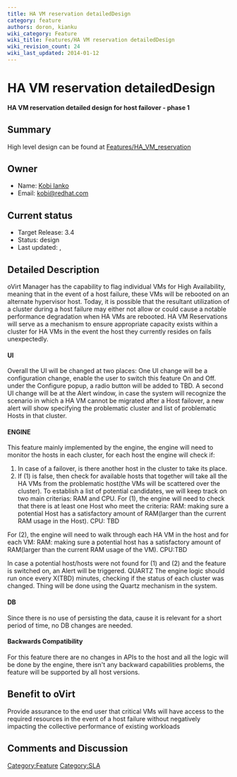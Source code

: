 ```yaml
---
title: HA VM reservation detailedDesign
category: feature
authors: doron, kianku
wiki_category: Feature
wiki_title: Features/HA VM reservation detailedDesign
wiki_revision_count: 24
wiki_last_updated: 2014-01-12
---
```


# HA VM reservation detailedDesign

**HA VM reservation detailed design for host failover - phase 1**

## Summary

High level design can be found at [Features/HA_VM_reservation](Features/HA_VM_reservation)

## Owner

*   Name: [Kobi Ianko](User:kianku)
*   Email: kobi@redhat.com

## Current status

*   Target Release: 3.4
*   Status: design
*   Last updated: ,

## Detailed Description

oVirt Manager has the capability to flag individual VMs for High Availability, meaning that in the event of a host failure, these VMs will be rebooted on an alternate hypervisor host. Today, it is possible that the resultant utilization of a cluster during a host failure may either not allow or could cause a notable performance degradation when HA VMs are rebooted. HA VM Reservations will serve as a mechanism to ensure appropriate capacity exists within a cluster for HA VMs in the event the host they currently resides on fails unexpectedly.

#### UI

Overall the UI will be changed at two places:
One UI change will be a configuration change, enable the user to switch this feature On and Off. under the Configure popup, a radio button will be added to TBD.
A second UI change will be at the Alert window, in case the system will recognize the scenario in which a HA VM cannot be migrated after a Host failover, a new alert will show specifying the problematic cluster and list of problematic Hosts in that cluster.

#### ENGINE

This feature mainly implemented by the engine, the engine will need to monitor the hosts in each cluster, for each host the engine will check if:
1. In case of a failover, is there another host in the cluster to take its place.
2. If (1) is false, then check for available hosts that together will take all the HA VMs from the problematic host(the VMs will be scattered over the cluster).
 To establish a list of potential candidates, we will keep track on two main criterias: RAM and CPU.
For (1), the engine will need to check that there is at least one Host who meet the criteria:
RAM: making sure a potential Host has a satisfactory amount of RAM(larger than the current RAM usage in the Host). CPU: TBD

For (2), the engine will need to walk through each HA VM in the host and for each VM:
RAM: making sure a potential host has a satisfactory amount of RAM(larger than the current RAM usage of the VM).
CPU:TBD

In case a potential host/hosts were not found for (1) and (2) and the feature is switched on, an Alert will be triggered.
 QUARTZ
The engine logic should run once every X(TBD) minutes, checking if the status of each cluster was changed. Thing will be done using the Quartz mechanism in the system.

#### DB

Since there is no use of persisting the data, cause it is relevant for a short period of time, no DB changes are needed.

#### Backwards Compatibility

For this feature there are no changes in APIs to the host and all the logic will be done by the engine, there isn't any backward capabilities problems, the feature will be supported by all host versions.

## Benefit to oVirt

Provide assurance to the end user that critical VMs will have access to the required resources in the event of a host failure without negatively impacting the collective performance of existing workloads

## Comments and Discussion

<Category:Feature> <Category:SLA>

